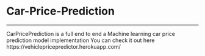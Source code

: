<h1>Car-Price-Prediction</h1>
<hr>
CarPricePrediction is a full end to end a Machine learning car price prediction model implementation
You can check it out here https://vehiclepricepredictor.herokuapp.com/
